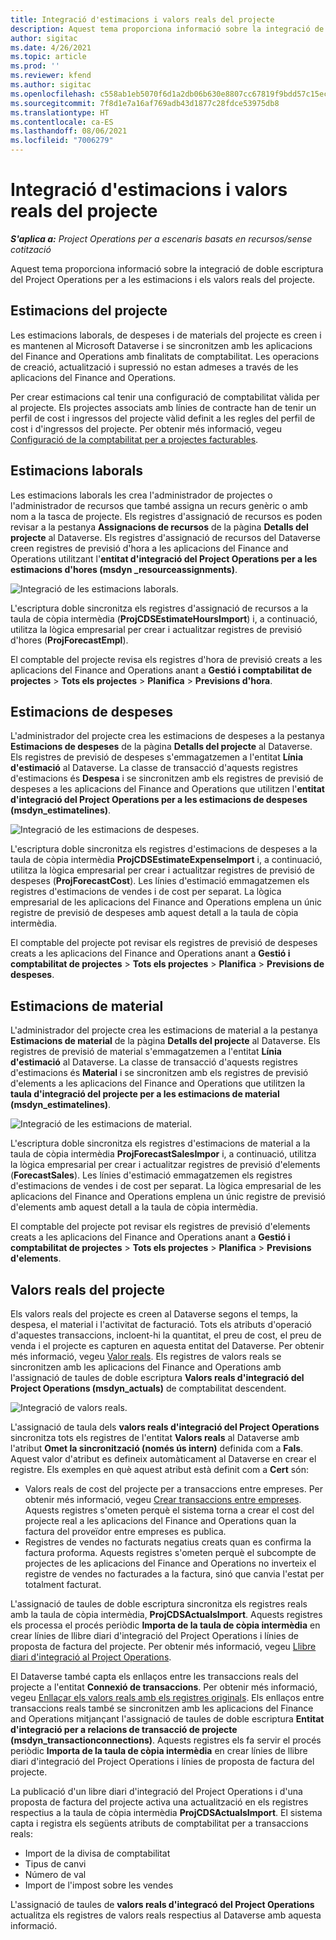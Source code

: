 ```yaml
---
title: Integració d'estimacions i valors reals del projecte
description: Aquest tema proporciona informació sobre la integració de doble escriptura del Project Operations per a les estimacions i els valors reals del projecte.
author: sigitac
ms.date: 4/26/2021
ms.topic: article
ms.prod: ''
ms.reviewer: kfend
ms.author: sigitac
ms.openlocfilehash: c558ab1eb5070f6d1a2db06b630e8807cc67819f9bdd57c15ec346f484e04fe9
ms.sourcegitcommit: 7f8d1e7a16af769adb43d1877c28fdce53975db8
ms.translationtype: HT
ms.contentlocale: ca-ES
ms.lasthandoff: 08/06/2021
ms.locfileid: "7006279"
---
```

# <a name="project-estimates-and-actuals-integration"></a>Integració d'estimacions i valors reals del projecte

_**S'aplica a:** Project Operations per a escenaris basats en recursos/sense cotització_

Aquest tema proporciona informació sobre la integració de doble escriptura del Project Operations per a les estimacions i els valors reals del projecte.

## <a name="project-estimates"></a>Estimacions del projecte

Les estimacions laborals, de despeses i de materials del projecte es creen i es mantenen al Microsoft Dataverse i se sincronitzen amb les aplicacions del Finance and Operations amb finalitats de comptabilitat. Les operacions de creació, actualització i supressió no estan admeses a través de les aplicacions del Finance and Operations.

Per crear estimacions cal tenir una configuració de comptabilitat vàlida per al projecte. Els projectes associats amb línies de contracte han de tenir un perfil de cost i ingressos del projecte vàlid definit a les regles del perfil de cost i d'ingressos del projecte. Per obtenir més informació, vegeu [Configuració de la comptabilitat per a projectes facturables](../project-accounting/configure-accounting-billable-projects.md#configure-project-cost-and-revenue-profile-rules).

## <a name="labor-estimates"></a>Estimacions laborals

Les estimacions laborals les crea l'administrador de projectes o l'administrador de recursos que també assigna un recurs genèric o amb nom a la tasca de projecte. Els registres d'assignació de recursos es poden revisar a la pestanya **Assignacions de recursos** de la pàgina **Detalls del projecte** al Dataverse. Els registres d'assignació de recursos del Dataverse creen registres de previsió d'hora a les aplicacions del Finance and Operations utilitzant l'**entitat d'integració del Project Operations per a les estimacions d'hores (msdyn \_resourceassignments)**.

   ![Integració de les estimacions laborals.](./Media/DW4LaborEstimates.png)

L'escriptura doble sincronitza els registres d'assignació de recursos a la taula de còpia intermèdia (**ProjCDSEstimateHoursImport**) i, a continuació, utilitza la lògica empresarial per crear i actualitzar registres de previsió d'hores (**ProjForecastEmpl**).

El comptable del projecte revisa els registres d'hora de previsió creats a les aplicacions del Finance and Operations anant a **Gestió i comptabilitat de projectes** > **Tots els projectes** > **Planifica** > **Previsions d'hora**.

## <a name="expense-estimates"></a>Estimacions de despeses

L'administrador del projecte crea les estimacions de despeses a la pestanya **Estimacions de despeses** de la pàgina **Detalls del projecte** al Dataverse. Els registres de previsió de despeses s'emmagatzemen a l'entitat **Línia d'estimació** al Dataverse. La classe de transacció d'aquests registres d'estimacions és **Despesa** i se sincronitzen amb els registres de previsió de despeses a les aplicacions del Finance and Operations que utilitzen l'**entitat d'integració del Project Operations per a les estimacions de despeses (msdyn\_estimatelines)**.

   ![Integració de les estimacions de despeses.](./Media/DW4ExpenseEstimates.png)

L'escriptura doble sincronitza els registres d'estimacions de despeses a la taula de còpia intermèdia **ProjCDSEstimateExpenseImport** i, a continuació, utilitza la lògica empresarial per crear i actualitzar registres de previsió de despeses (**ProjForecastCost**). Les línies d'estimació emmagatzemen els registres d'estimacions de vendes i de cost per separat. La lògica empresarial de les aplicacions del Finance and Operations emplena un únic registre de previsió de despeses amb aquest detall a la taula de còpia intermèdia.

El comptable del projecte pot revisar els registres de previsió de despeses creats a les aplicacions del Finance and Operations anant a **Gestió i comptabilitat de projectes** > **Tots els projectes** > **Planifica** > **Previsions de despeses**.

## <a name="material-estimates"></a>Estimacions de material

L'administrador del projecte crea les estimacions de material a la pestanya **Estimacions de material** de la pàgina **Detalls del projecte** al Dataverse. Els registres de previsió de material s'emmagatzemen a l'entitat **Línia d'estimació** al Dataverse. La classe de transacció d'aquests registres d'estimacions és **Material** i se sincronitzen amb els registres de previsió d'elements a les aplicacions del Finance and Operations que utilitzen la **taula d'integració del projecte per a les estimacions de material (msdyn\_estimatelines)**.

   ![Integració de les estimacions de material.](./Media/DW4MaterialEstimates.png)

L'escriptura doble sincronitza els registres d'estimacions de material a la taula de còpia intermèdia **ProjForecastSalesImpor** i, a continuació, utilitza la lògica empresarial per crear i actualitzar registres de previsió d'elements (**ForecastSales**). Les línies d'estimació emmagatzemen els registres d'estimacions de vendes i de cost per separat. La lògica empresarial de les aplicacions del Finance and Operations emplena un únic registre de previsió d'elements amb aquest detall a la taula de còpia intermèdia.

El comptable del projecte pot revisar els registres de previsió d'elements creats a les aplicacions del Finance and Operations anant a **Gestió i comptabilitat de projectes** > **Tots els projectes** > **Planifica** > **Previsions d'elements**.

## <a name="project-actuals"></a>Valors reals del projecte

Els valors reals del projecte es creen al Dataverse segons el temps, la despesa, el material i l'activitat de facturació. Tots els atributs d'operació d'aquestes transaccions, incloent-hi la quantitat, el preu de cost, el preu de venda i el projecte es capturen en aquesta entitat del Dataverse. Per obtenir més informació, vegeu [Valor reals](../actuals/actuals-overview.md). Els registres de valors reals se sincronitzen amb les aplicacions del Finance and Operations amb l'assignació de taules de doble escriptura **Valors reals d'integració del Project Operations (msdyn\_actuals)** de comptabilitat descendent.

   ![Integració de valors reals.](./Media/DW4Actuals.png)

L'assignació de taula dels **valors reals d'integració del Project Operations** sincronitza tots els registres de l'entitat **Valors reals** al Dataverse amb l'atribut **Omet la sincronització (només ús intern)** definida com a **Fals**. Aquest valor d'atribut es defineix automàticament al Dataverse en crear el registre. Els exemples en què aquest atribut està definit com a **Cert** són:

  - Valors reals de cost del projecte per a transaccions entre empreses. Per obtenir més informació, vegeu [Crear transaccions entre empreses](../project-accounting/create-intercompany-transactions.md). Aquests registres s'ometen perquè el sistema torna a crear el cost del projecte real a les aplicacions del Finance and Operations quan la factura del proveïdor entre empreses es publica.
  - Registres de vendes no facturats negatius creats quan es confirma la factura proforma. Aquests registres s'ometen perquè el subcompte de projectes de les aplicacions del Finance and Operations no inverteix el registre de vendes no facturades a la factura, sinó que canvia l'estat per totalment facturat.

L'assignació de taules de doble escriptura sincronitza els registres reals amb la taula de còpia intermèdia, **ProjCDSActualsImport**. Aquests registres els processa el procés periòdic **Importa de la taula de còpia intermèdia** en crear línies de llibre diari d'integració del Project Operations i línies de proposta de factura del projecte. Per obtenir més informació, vegeu [Llibre diari d'integració al Project Operations](../project-accounting/project-operations-integration-journal.md).

El Dataverse també capta els enllaços entre les transaccions reals del projecte a l'entitat **Connexió de transaccions**. Per obtenir més informació, vegeu [Enllaçar els valors reals amb els registres originals](../actuals/linkingactuals.md). Els enllaços entre transaccions reals també se sincronitzen amb les aplicacions del Finance and Operations mitjançant l'assignació de taules de doble escriptura **Entitat d'integració per a relacions de transacció de projecte (msdyn\_transactionconnections)**. Aquests registres els fa servir el procés periòdic **Importa de la taula de còpia intermèdia** en crear línies de llibre diari d'integració del Project Operations i línies de proposta de factura del projecte.

La publicació d'un libre diari d'integració del Project Operations i d'una proposta de factura del projecte activa una actualització en els registres respectius a la taula de còpia intermèdia **ProjCDSActualsImport**. El sistema capta i registra els següents atributs de comptabilitat per a transaccions reals:

- Import de la divisa de comptabilitat
- Tipus de canvi
- Número de val
- Import de l'impost sobre les vendes

L'assignació de taules de **valors reals d'integracó del Project Operations** actualitza els registres de valors reals respectius al Dataverse amb aquesta informació.
